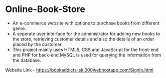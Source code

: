 # Online-Book-Store
- An e-commerce website with options to purchase books from different genre.
- A seperate user interface for the administrator for adding new books to the store, retrieving customer details and also the details of an order placed by the customer.
- This project mainly uses HTML5, CSS and JavaScript for the front-end and PHP for back-end.MySQL is used for querying the information from the database.

Website Link - https://bookaddicts-sk.000webhostapp.com/SignIn.html
